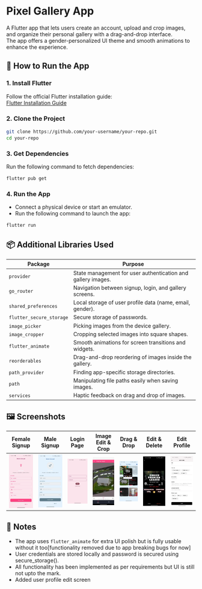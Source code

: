 
# Pixel Gallery App

A Flutter app that lets users create an account, upload and crop images, and organize their personal gallery with a drag-and-drop interface.  
The app offers a gender-personalized UI theme and smooth animations to enhance the experience.

## 🚀 How to Run the App

### 1. Install Flutter
Follow the official Flutter installation guide:  
[Flutter Installation Guide](https://flutter.dev/docs/get-started/install)

### 2. Clone the Project

```bash
git clone https://github.com/your-username/your-repo.git
cd your-repo
```

### 3. Get Dependencies

Run the following command to fetch dependencies:

```bash
flutter pub get
```

### 4. Run the App

- Connect a physical device or start an emulator.
- Run the following command to launch the app:

```bash
flutter run
```

## 📦 Additional Libraries Used

| Package                  | Purpose                                                   |
|--------------------------|-----------------------------------------------------------|
| `provider`               | State management for user authentication and gallery images. |
| `go_router`              | Navigation between signup, login, and gallery screens.    |
| `shared_preferences`     | Local storage of user profile data (name, email, gender). |
| `flutter_secure_storage` | Secure storage of passwords.                             |
| `image_picker`           | Picking images from the device gallery.                   |
| `image_cropper`          | Cropping selected images into square shapes.             |
| `flutter_animate`        | Smooth animations for screen transitions and widgets.     |
| `reorderables`           | Drag-and-drop reordering of images inside the gallery.    |
| `path_provider`          | Finding app-specific storage directories.                |
| `path`                   | Manipulating file paths easily when saving images.        |
| `services`               | Haptic feedback on drag and drop of images.                |

## 🖼️ Screenshots

| Female Signup | Male Signup | Login Page | Image Edit & Crop | Drag & Drop | Edit & Delete | Edit Profile |
|:-------------:|:-----------:|:----------:|:-----------------:|:-----------:|:-------------:|:------------:|
| ![Female Signup](screenshots/femalesignup.jpg) | ![Male Signup](screenshots/malesignup.jpg) | ![Login](screenshots/login.jpg) | ![Edit & Crop](screenshots/cropimage.jpg) | ![Drag & Drop](screenshots/dragdrop.jpg) | ![Edit & Delete](screenshots/editdelete.jpg) | ![Edit Profile](screenshots/edit_profile.jpg) |




## 🎯 Notes
- The app uses `flutter_animate` for extra UI polish but is fully usable without it too[functionality removed due to app breaking bugs for now]
- User credentials are stored locally and password is secured using secure_storage().
- All functionality has been implemented as per requirements but UI is still not upto the mark.
- Added user profile edit screen
